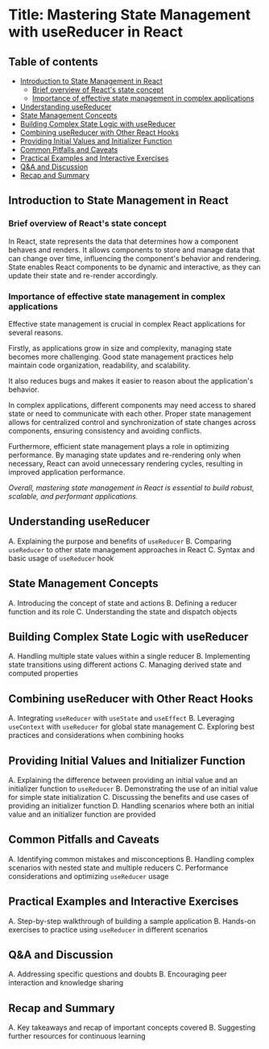 # Title: Mastering State Management with useReducer in React

## Table of contents

- [Introduction to State Management in React](#introduction-to-state-management-in-react)
  - [Brief overview of React's state concept](#brief-overview-of-reacts-state-concept)
  - [Importance of effective state management in complex applications](#importance-of-effective-state-management-in-complex-applications)
- [Understanding useReducer](#understanding-usereducer)
- [State Management Concepts](#state-management-concepts)
- [Building Complex State Logic with useReducer](#building-complex-state-logic-with-usereducer)
- [Combining useReducer with Other React Hooks](#combining-usereducer-with-other-react-hooks)
- [Providing Initial Values and Initializer Function](#providing-initial-values-and-initializer-function)
- [Common Pitfalls and Caveats](#common-pitfalls-and-caveats)
- [Practical Examples and Interactive Exercises](#practical-examples-and-interactive-exercises)
- [Q&A and Discussion](#qa-and-discussion)
- [Recap and Summary](#recap-and-summary)

## Introduction to State Management in React

### Brief overview of React's state concept

In React, state represents the data that determines how a component behaves and renders. It allows components to store and manage data that can change over time, influencing the component's behavior and rendering. State enables React components to be dynamic and interactive, as they can update their state and re-render accordingly.

### Importance of effective state management in complex applications

Effective state management is crucial in complex React applications for several reasons.

Firstly, as applications grow in size and complexity, managing state becomes more challenging. Good state management practices help maintain code organization, readability, and scalability.

It also reduces bugs and makes it easier to reason about the application's behavior.

In complex applications, different components may need access to shared state or need to communicate with each other. Proper state management allows for centralized control and synchronization of state changes across components, ensuring consistency and avoiding conflicts.

Furthermore, efficient state management plays a role in optimizing performance. By managing state updates and re-rendering only when necessary, React can avoid unnecessary rendering cycles, resulting in improved application performance.

_Overall, mastering state management in React is essential to build robust, scalable, and performant applications._

## Understanding useReducer

A. Explaining the purpose and benefits of `useReducer`
B. Comparing `useReducer` to other state management approaches in React
C. Syntax and basic usage of `useReducer` hook

## State Management Concepts

A. Introducing the concept of state and actions
B. Defining a reducer function and its role
C. Understanding the state and dispatch objects

## Building Complex State Logic with useReducer

A. Handling multiple state values within a single reducer
B. Implementing state transitions using different actions
C. Managing derived state and computed properties

## Combining useReducer with Other React Hooks

A. Integrating `useReducer` with `useState` and `useEffect`
B. Leveraging `useContext` with `useReducer` for global state management
C. Exploring best practices and considerations when combining hooks

## Providing Initial Values and Initializer Function

A. Explaining the difference between providing an initial value and an initializer function to `useReducer`
B. Demonstrating the use of an initial value for simple state initialization
C. Discussing the benefits and use cases of providing an initializer function
D. Handling scenarios where both an initial value and an initializer function are provided

## Common Pitfalls and Caveats

A. Identifying common mistakes and misconceptions
B. Handling complex scenarios with nested state and multiple reducers
C. Performance considerations and optimizing `useReducer` usage

## Practical Examples and Interactive Exercises

A. Step-by-step walkthrough of building a sample application
B. Hands-on exercises to practice using `useReducer` in different scenarios

## Q&A and Discussion

A. Addressing specific questions and doubts
B. Encouraging peer interaction and knowledge sharing

## Recap and Summary

A. Key takeaways and recap of important concepts covered
B. Suggesting further resources for continuous learning
